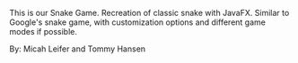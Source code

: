 This is our Snake Game. Recreation of classic snake with JavaFX. Similar to Google's snake game, with customization options and different game modes if possible.

By: Micah Leifer and Tommy Hansen